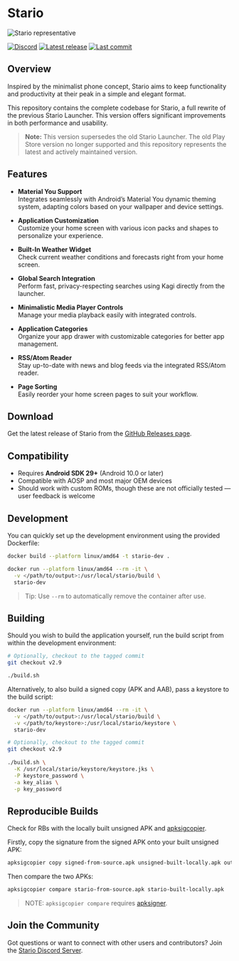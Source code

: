 # Stario

<img src="docs/representative.png" alt="Stario representative">

[![Discord](https://img.shields.io/discord/1110537583726964820?label=Discord&logo=discord&logoColor=white)](https://discord.gg/WuVapMt9gY)
[![Latest release](https://img.shields.io/github/downloads/albu-razvan/Stario/total?label=Download&logo=android&logoColor=white)](https://github.com/albu-razvan/Stario/releases/latest)
[![Last commit](https://custom-icon-badges.demolab.com/github/last-commit/albu-razvan/Stario?logo=history&logoColor=white&label=Latest%20commit)](https://github.com/albu-razvan/Stario/commit)

## Overview

Inspired by the minimalist phone concept, Stario aims to keep functionality and productivity at
their peak in a simple and elegant format.

This repository contains the complete codebase for Stario, a full rewrite of the previous
Stario Launcher. This version offers significant improvements in both performance and usability.

> **Note:** This version supersedes the old Stario Launcher. The old Play Store version no longer
> supported and this repository represents the latest and actively maintained version.

## Features

- **Material You Support**  
  Integrates seamlessly with Android’s Material You dynamic theming system, adapting colors based on
  your wallpaper and device settings.

- **Application Customization**  
  Customize your home screen with various icon packs and shapes to personalize your experience.

- **Built-In Weather Widget**  
  Check current weather conditions and forecasts right from your home screen.

- **Global Search Integration**  
  Perform fast, privacy-respecting searches using Kagi directly from the launcher.

- **Minimalistic Media Player Controls**  
  Manage your media playback easily with integrated controls.

- **Application Categories**  
  Organize your app drawer with customizable categories for better app management.

- **RSS/Atom Reader**  
  Stay up-to-date with news and blog feeds via the integrated RSS/Atom reader.

- **Page Sorting**  
  Easily reorder your home screen pages to suit your workflow.

## Download

Get the latest release of Stario from the [GitHub Releases page](https://github.com/albu-razvan/Stario/releases/latest).

## Compatibility

- Requires **Android SDK 29+** (Android 10.0 or later)
- Compatible with AOSP and most major OEM devices
- Should work with custom ROMs, though these are not officially tested — user feedback is welcome

## Development

You can quickly set up the development environment using the provided Dockerfile:

```bash
docker build --platform linux/amd64 -t stario-dev .

docker run --platform linux/amd64 --rm -it \
  -v </path/to/output>:/usr/local/stario/build \
  stario-dev
```

> Tip: Use `--rm` to automatically remove the container after use.

## Building

Should you wish to build the application yourself, run the build
script from within the development environment:

```bash
# Optionally, checkout to the tagged commit
git checkout v2.9

./build.sh
```

Alternatively, to also build a signed copy (APK and AAB), pass a keystore to the build script:

```bash
docker run --platform linux/amd64 --rm -it \
  -v </path/to/output>:/usr/local/stario/build \
  -v </path/to/keystore>:/usr/local/stario/keystore \
  stario-dev

# Optionally, checkout to the tagged commit
git checkout v2.9
  
./build.sh \
  -K /usr/local/stario/keystore/keystore.jks \
  -P keystore_password \
  -a key_alias \
  -p key_password
```

## Reproducible Builds

Check for RBs with the locally built unsigned APK and [apksigcopier](https://github.com/obfusk/apksigcopier). 

Firstly, copy the signature from the signed APK onto your built unsigned APK:

```bash
apksigcopier copy signed-from-source.apk unsigned-built-locally.apk out.apk
```

Then compare the two APKs:

```bash
apksigcopier compare stario-from-source.apk stario-built-locally.apk
```

> NOTE: `apksigcopier compare` requires [apksigner](https://developer.android.com/tools/apksigner).

## Join the Community

Got questions or want to connect with other users and contributors? Join
the [Stario Discord Server](https://discord.gg/WuVapMt9gY).
